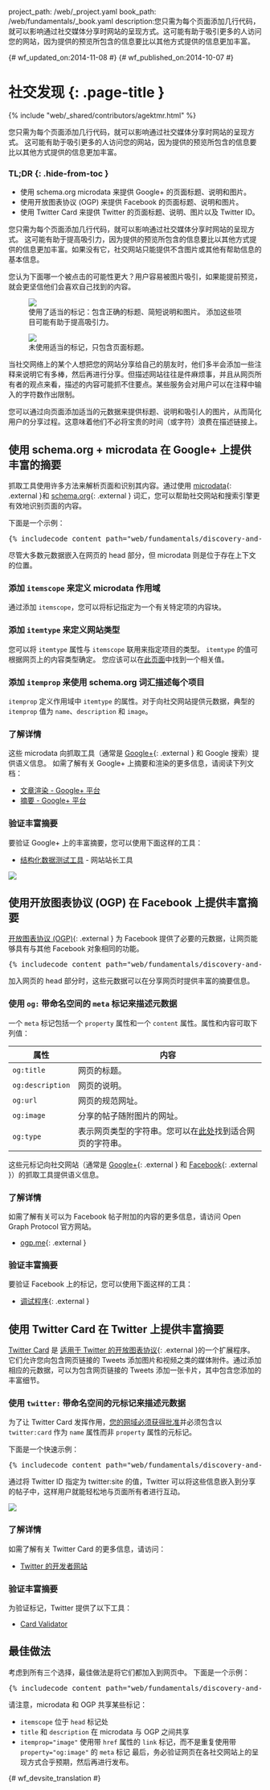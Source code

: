 project_path: /web/_project.yaml
book_path: /web/fundamentals/_book.yaml
description:您只需为每个页面添加几行代码，就可以影响通过社交媒体分享时网站的呈现方式。这可能有助于吸引更多的人访问您的网站，因为提供的预览所包含的信息要比以其他方式提供的信息更加丰富。

{# wf_updated_on:2014-11-08 #}
{# wf_published_on:2014-10-07 #}

# 社交发现 {: .page-title }

{% include "web/_shared/contributors/agektmr.html" %}

您只需为每个页面添加几行代码，就可以影响通过社交媒体分享时网站的呈现方式。
这可能有助于吸引更多的人访问您的网站，因为提供的预览所包含的信息要比以其他方式提供的信息更加丰富。




### TL;DR {: .hide-from-toc }
- 使用 schema.org microdata 来提供 Google+ 的页面标题、说明和图片。
- 使用开放图表协议 (OGP) 来提供 Facebook 的页面标题、说明和图片。
- 使用 Twitter Card 来提供 Twitter 的页面标题、说明、图片以及 Twitter ID。

您只需为每个页面添加几行代码，就可以影响通过社交媒体分享时网站的呈现方式。
这可能有助于提高吸引力，因为提供的预览所包含的信息要比以其他方式提供的信息更加丰富。如果没有它，社交网站只能提供不含图片或其他有帮助信息的基本信息。


 

您认为下面哪一个被点击的可能性更大？用户容易被图片吸引，如果能提前预览，就会更坚信他们会喜欢自己找到的内容。



<div class="attempt-left">
  <figure>
    <img src="imgs/gplus-snippet-2.png" srcset="imgs/gplus-snippet-2.png 1x,
      imgs/gplus-snippet-2-2x.png 2x" />
    <figcaption class="success">
      使用了适当的标记：包含正确的标题、简短说明和图片。
添加这些项目可能有助于提高吸引力。</figcaption>


  </figure>
</div>
<div class="attempt-right">
  <figure>
    <img src="imgs/gplus-snippet-1.png" srcset="imgs/gplus-snippet-1.png 1x,
      imgs/gplus-snippet-1-2x.png 2x" />
    <figcaption class="warning">
      未使用适当的标记，只包含页面标题。</figcaption>


  </figure>
</div>

<div style="clear:both;"></div>

当社交网络上的某个人想把您的网站分享给自己的朋友时，他们多半会添加一些注释来说明它有多棒，然后再进行分享。但描述网站往往是件麻烦事，并且从网页所有者的观点来看，描述的内容可能抓不住要点。某些服务会对用户可以在注释中输入的字符数作出限制。


您可以通过向页面添加适当的元数据来提供标题、说明和吸引人的图片，从而简化用户的分享过程。这意味着他们不必将宝贵的时间（或字符）浪费在描述链接上。


## 使用 schema.org + microdata 在 Google+ 上提供丰富的摘要

抓取工具使用许多方法来解析页面和识别其内容。通过使用 [microdata](http://www.w3.org/TR/microdata/){: .external }和 [schema.org](https://schema.org/){: .external } 词汇，您可以帮助社交网站和搜索引擎更有效地识别页面的内容。




下面是一个示例：

<pre class="prettyprint">
{% includecode content_path="web/fundamentals/discovery-and-monetization/social-discovery/_code/social-sites.html" region_tag="microdata" adjust_indentation="auto" %}
</pre>

尽管大多数元数据嵌入在网页的 head 部分，但 microdata 则是位于存在上下文的位置。


### 添加 `itemscope` 来定义 microdata 作用域
通过添加 `itemscope`，您可以将标记指定为一个有关特定项的内容块。


### 添加 `itemtype` 来定义网站类型
您可以将 `itemtype` 属性与 `itemscope` 联用来指定项目的类型。
`itemtype` 的值可根据网页上的内容类型确定。
您应该可以在[此页面](https://schema.org/docs/full.html)中找到一个相关值。


### 添加 `itemprop` 来使用 schema.org 词汇描述每个项目
`itemprop` 定义作用域中 `itemtype` 的属性。对于向社交网站提供元数据，典型的 `itemprop` 值为 `name`、`description` 和 `image`。



### 了解详情
这些 microdata 向抓取工具（通常是 [Google+](https://plus.google.com/){: .external } 和 Google 搜索）提供语义信息。
如需了解有关 Google+ 上摘要和渲染的更多信息，请阅读下列文档：


* [文章渲染 - Google+ 平台](/+/web/snippet/article-rendering)
* [摘要 - Google+ 平台](/+/web/snippet/)

### 验证丰富摘要
要验证 Google+ 上的丰富摘要，您可以使用下面这样的工具：

* [结构化数据测试工具](https://www.google.com/webmasters/tools/richsnippets) - 网站站长工具  

<img src="imgs/webmaster-tools.png" srcset="imgs/webmaster-tools.png 1x, imgs/webmaster-tools-2x.png 2x" />

## 使用开放图表协议 (OGP) 在 Facebook 上提供丰富摘要

[开放图表协议 (OGP)](http://ogp.me/){: .external } 为 Facebook 提供了必要的元数据，让网页能够具有与其他 Facebook 对象相同的功能。



<pre class="prettyprint">
{% includecode content_path="web/fundamentals/discovery-and-monetization/social-discovery/_code/social-sites.html" region_tag="ogp" adjust_indentation="auto" %}
</pre>

加入网页的 head 部分时，这些元数据可以在分享网页时提供丰富的摘要信息。


### 使用 `og:` 带命名空间的 `meta` 标记来描述元数据
一个 `meta` 标记包括一个 `property` 属性和一个 `content` 属性。属性和内容可取下列值：


<table>
  <thead>
    <tr>
      <th data-th="Property">属性</th>
      <th data-th="Content">内容</th>
    </tr>
  </thead>
  <tbody>
    <tr>
      <td data-th="Property"><code>og:title</code></td>
      <td data-th="Content">网页的标题。</td>
    </tr>
    <tr>
      <td data-th="Property"><code>og:description</code></td>
      <td data-th="Content">网页的说明。</td>
    </tr>
    <tr>
      <td data-th="Property"><code>og:url</code></td>
      <td data-th="Content">网页的规范网址。</td>
    </tr>
    <tr>
      <td data-th="Property"><code>og:image</code></td>
      <td data-th="Content">分享的帖子随附图片的网址。</td>
    </tr>
    <tr>
      <td data-th="Property"><code>og:type</code></td>
      <td data-th="Content">表示网页类型的字符串。您可以在<a href="https://developers.facebook.com/docs/reference/opengraph/">此处</a>找到适合网页的字符串。</td>
    </tr>
  </tbody>
</table>

这些元标记向社交网站（通常是 [Google+](https://plus.google.com/){: .external } 和 [Facebook](https://www.facebook.com/){: .external }）的抓取工具提供语义信息。



### 了解详情
如需了解有关可以为 Facebook 帖子附加的内容的更多信息，请访问  Open Graph Protocol 官方网站。


* [ogp.me](http://ogp.me/){: .external }

### 验证丰富摘要
要验证 Facebook 上的标记，您可以使用下面这样的工具：

* [调试程序](https://developers.facebook.com/tools/debug/){: .external }

## 使用 Twitter Card 在 Twitter 上提供丰富摘要
[Twitter Card](https://dev.twitter.com/docs/cards) 是 [适用于 Twitter 的开放图表协议](https://twitter.com/){: .external }的一个扩展程序。
它们允许您向包含网页链接的 Tweets 添加图片和视频之类的媒体附件。通过添加相应的元数据，可以为包含网页链接的 Tweets 添加一张卡片，其中包含您添加的丰富细节。


### 使用 `twitter:` 带命名空间的元标记来描述元数据
为了让 Twitter Card 发挥作用，[您的网域必须获得批准](https://cards-dev.twitter.com/validator)并必须包含以 `twitter:card` 作为 `name` 属性而非 `property` 属性的元标记。


下面是一个快速示例：



  


<pre class="prettyprint">
{% includecode content_path="web/fundamentals/discovery-and-monetization/social-discovery/_code/social-sites.html" region_tag="twitter" adjust_indentation="auto" %}
</pre>

通过将 Twitter ID 指定为 twitter:site 的值，Twitter 可以将这些信息嵌入到分享的帖子中，这样用户就能轻松地与页面所有者进行互动。



<img src="imgs/twitter-card.png" srcset="imgs/twitter-card.png 1x, imgs/twitter-card-2x.png 2x" />

### 了解详情
如需了解有关 Twitter Card 的更多信息，请访问：

* [Twitter 的开发者网站](https://dev.twitter.com/docs/cards)

### 验证丰富摘要
为验证标记，Twitter 提供了以下工具：

* [Card Validator](https://cards-dev.twitter.com/validator)

## 最佳做法
考虑到所有三个选择，最佳做法是将它们都加入到网页中。
下面是一个示例：

<pre class="prettyprint">
{% includecode content_path="web/fundamentals/discovery-and-monetization/social-discovery/_code/social-sites2.html" region_tag="best_practice" adjust_indentation="auto" %}
</pre>

请注意，microdata 和 OGP 共享某些标记：

* `itemscope` 位于 `head` 标记处
* `title` 和 `description` 在 microdata 与 OGP 之间共享
* `itemprop="image"` 使用带 `href` 属性的 `link` 标记，而不是重复使用带 `property="og:image"` 的 `meta` 标记
最后，务必验证网页在各社交网站上的呈现方式合乎预期，然后再进行发布。
  





{# wf_devsite_translation #}
